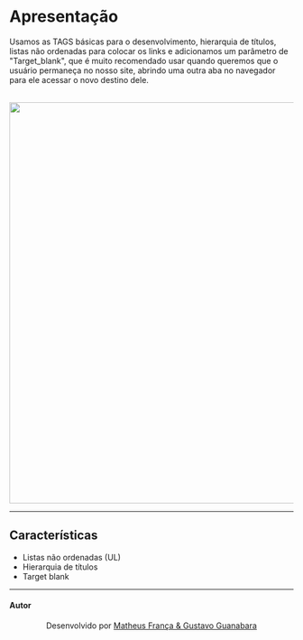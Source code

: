# Apresentação

<p>
  Usamos as TAGS básicas para o desenvolvimento, hierarquia de títulos, listas não ordenadas para colocar os links e adicionamos um parâmetro de "Target_blank", que 
  é muito recomendado usar quando queremos que o usuário permaneça no nosso site, abrindo uma outra aba no navegador para ele acessar o novo destino dele.
</p>
<br>
<div align="center">
<img width="734" height="711px" src="https://github.com/franssa01/Cursos/blob/main/Curso%20em%20V%C3%ADdeo/HTML5%20e%20CSS3/Challenges/Challenges/ch001%20Apresenta%C3%A7ao/apresenta%C3%A7ao.gif"/>
</div>

<hr>

## Características

+ Listas não ordenadas (UL)
+ Hierarquia de títulos
+ Target blank

<hr>

#### Autor

<p align="center"> Desenvolvido por <a href="https://www.linkedin.com/in/matheus-fran%C3%A7a-b0961a222/">Matheus França & <a href="https://www.youtube.com/c/CursoemV%C3%ADdeo"> Gustavo Guanabara</a>
